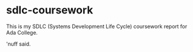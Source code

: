 # sdlc-coursework

This is my SDLC (Systems Development Life Cycle) coursework report for Ada College.

'nuff said.